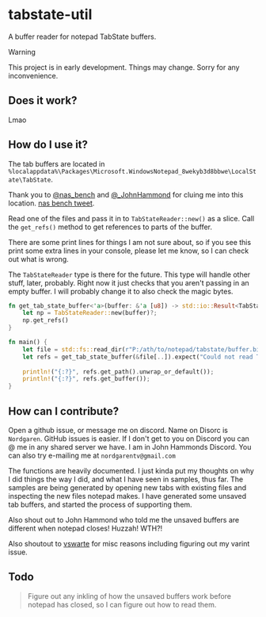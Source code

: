 # tabstate-util
A buffer reader for notepad TabState buffers.  
> [!WARNING]
> This project is in early development. Things may change. Sorry for any inconvenience.

## Does it work?
Lmao

## How do I use it?
The tab buffers are located in `%localappdata%\Packages\Microsoft.WindowsNotepad_8wekyb3d8bbwe\LocalState\TabState`.

Thank you to [@nas_bench](https://twitter.com/nas_bench) and [@_JohnHammond](https://twitter.com/_JohnHammond) for cluing 
me into this location. [nas bench tweet](https://twitter.com/nas_bench/status/1725658060104913019).  

Read one of the files and pass it in to `TabStateReader::new()` as a slice. Call the `get_refs()` method to get references 
to parts of the buffer.

There are some print lines for things I am not sure about, so if you see this print some extra lines in your console, please
let me know, so I can check out what is wrong.

The `TabStateReader` type is there for the future. This type will handle other stuff, later, probably. Right now it just
checks that you aren't passing in an empty buffer. I will probably change it to also check the magic bytes.

```rust
fn get_tab_state_buffer<'a>(buffer: &'a [u8]) -> std::io::Result<TabStateRefs<'a>> {
    let np = TabStateReader::new(buffer)?;
    np.get_refs()
}

fn main() {
    let file = std::fs::read_dir(r"P:/ath/to/notepad/tabstate/buffer.bin").unwrap();
    let refs = get_tab_state_buffer(&file[..]).expect("Could not read TabState buffer.");
    
    println!("{:?}", refs.get_path().unwrap_or_default());
    println!("{:?}", refs.get_buffer());
}
```

## How can I contribute?
Open a github issue, or message me on discord. Name on Disorc is `Nordgaren`. GitHub issues is easier. If I don't get to 
you on Discord you can @ me in any shared server we have. I am in John Hammonds Discord. You can also try e-mailing me at 
`nordgarentv@gmail.com`

The functions are heavily documented. I just kinda put my thoughts on why I did things the way I did, and what I have seen
in samples, thus far. The samples are being generated by opening new tabs with existing files and inspecting the new files 
notepad makes. I have generated some unsaved tab buffers, and started the process of supporting them.  

Also shout out to John Hammond who told me the unsaved buffers are different when notepad closes! Huzzah! WTH?!

Also shoutout to [vswarte](https://github.com/vswarte) for misc reasons including figuring out my varint issue.  

## Todo
> Figure out any inkling of how the unsaved buffers work before notepad has closed, so I can figure out how to read them.  
